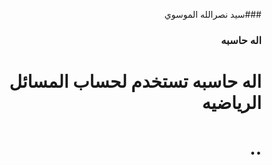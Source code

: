 

<div dir="rtl">
  
###سيد نصرالله الموسوي


### اله حاسبه


# اله حاسبه تستخدم لحساب المسائل الرياضيه



# ..


</div>